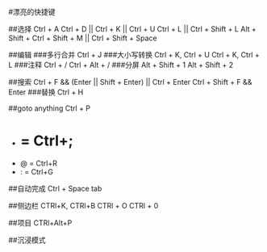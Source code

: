 #漂亮的快捷键

##选择
Ctrl + A
Ctrl + D || Ctrl + K || Ctrl + U
Ctrl + L || Ctrl + Shift + L
Alt + Shift + <arrow/>
Ctrl + Shift + M || Ctrl + Shift + Space

##编辑
###多行合并
Ctrl + J
###大小写转换
Ctrl + K, Ctrl + U
Ctrl + K, Ctrl + L
###注释
Ctrl + /
Ctrl + Alt + /
###分屏
Alt + Shift + 1
Alt + Shift + 2

##搜索
Ctrl + F && (Enter || Shift + Enter) || Ctrl + Enter
Ctrl + Shift + F && Enter
###替换
Ctrl + H

##goto anything
Ctrl + P
* # = Ctrl+;
* @ = Ctrl+R
* : = Ctrl+G

##自动完成
Ctrl + Space
tab

##侧边栏
CTRl+K, CTRl+B
CTRl + O
CTRl + 0

##项目
CTRl+Alt+P

##沉浸模式
